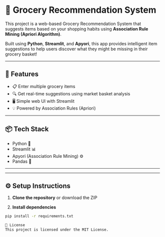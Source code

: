 # 🛒 Grocery Recommendation System

This project is a web-based Grocery Recommendation System that suggests items based on your shopping habits using **Association Rule Mining (Apriori Algorithm)**.

Built using **Python**, **Streamlit**, and **Apyori**, this app provides intelligent item suggestions to help users discover what they might be missing in their grocery basket!

---

## 🚀 Features

- 📋 Enter multiple grocery items
- 🔍 Get real-time suggestions using market basket analysis
- 🖥️ Simple web UI with Streamlit
- 💡 Powered by Association Rules (Apriori)

---

## 📦 Tech Stack

- Python 🐍  
- Streamlit 📊  
- Apyori (Association Rule Mining) ⚙️  
- Pandas 🧾

---


---

## ⚙️ Setup Instructions

1. **Clone the repository** or download the ZIP

2. **Install dependencies**

```bash
pip install -r requirements.txt

📄 License
This project is licensed under the MIT License.

